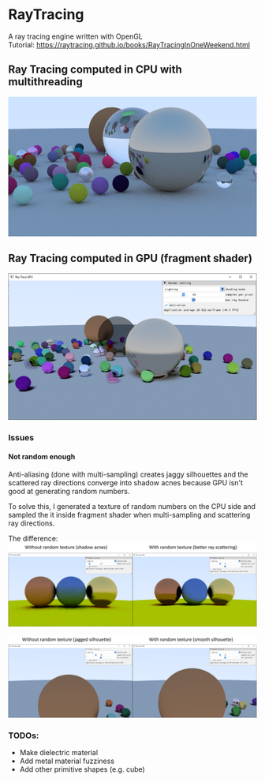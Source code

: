 # RayTracing
A ray tracing engine written with OpenGL \
Tutorial: https://raytracing.github.io/books/RayTracingInOneWeekend.html

## Ray Tracing computed in CPU with multithreading
![RayTraceing_CPU](/pics/RayTracing_CPU.png "Ray Tracing computed in CPU with multithreading")

## Ray Tracing computed in GPU (fragment shader)
![RayTraceing_CPU](/pics/RayTracing_GPU.png "Ray Tracing computed in CPU with multithreading")

### Issues
#### Not random enough
Anti-aliasing (done with multi-sampling) creates jaggy silhouettes and the scattered ray directions converge into shadow acnes because GPU isn't good at generating random numbers.

To solve this, I generated a texture of random numbers on the CPU side and sampled the it inside fragment shader when multi-sampling and scattering ray directions.

The difference: 
![Compare_shadow_acne](/pics/compare_shadow_acne.png "Compare_shadow_acne")

![Compare_shadow_acne](/pics/compare_silhouette.png "Compare_shadow_acne")

### TODOs:
- Make dielectric material
- Add metal material fuzziness
- Add other primitive shapes (e.g. cube)
